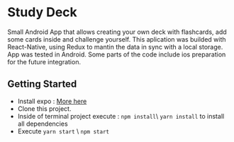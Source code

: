 # Study Deck
Small Android App that allows creating your own deck with flashcards, add some cards inside and challenge yourself.
This aplication was builded with React-Native, using Redux to mantin the data in sync with a local storage.
App was tested in Android. Some parts of the code include ios preparation for the future integration.  

## Getting Started
- Install expo : [More here](https://docs.expo.io/versions/latest/introduction/installation)
- Clone this project.
- Inside of terminal project execute : ``npm install``\ ``yarn install``  to install all dependencies
- Execute ``yarn start`` \   ``npm start``
